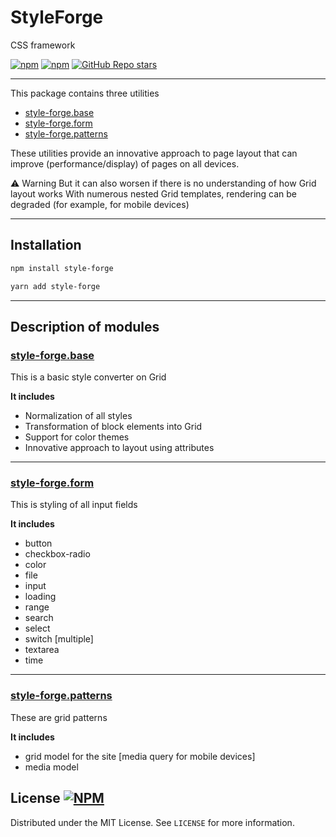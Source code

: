 # StyleForge
CSS framework

[![npm](https://img.shields.io/npm/v/style-forge)][npm-link]
[![npm](https://img.shields.io/npm/dm/style-forge)][npm-link]
[![GitHub Repo stars](https://img.shields.io/github/stars/sarmaged/style-forge?style=social)][github-link]

<hr />

This package contains three utilities
- [style-forge.base][npm-link-base]
- [style-forge.form][npm-link-form]
- [style-forge.patterns][npm-link-patterns]

These utilities provide an innovative approach to page layout that can improve (performance/display) of pages on all devices.

⚠️ Warning
But it can also worsen if there is no understanding of how Grid layout works
With numerous nested Grid templates, rendering can be degraded (for example, for mobile devices)

<hr />

## Installation
```bash
npm install style-forge
```
```bash
yarn add style-forge
```

<hr />

## Description of modules

### [style-forge.base][npm-link-base]
This is a basic style converter on Grid

<b>It includes</b>

- Normalization of all styles
- Transformation of block elements into Grid
- Support for color themes
- Innovative approach to layout using attributes

<hr />

### [style-forge.form][npm-link-form]
This is styling of all input fields

<b>It includes</b>

- button
- checkbox-radio
- color
- file
- input
- loading
- range
- search
- select
- switch [multiple]
- textarea
- time

<hr />

### [style-forge.patterns][npm-link-patterns]
These are grid patterns

<b>It includes</b>

- grid model for the site [media query for mobile devices]
- media model


## License [![NPM](https://img.shields.io/npm/l/style-forge)](https://github.com/Sarmaged/style-forge/blob/main/LICENSE)

Distributed under the MIT License. See `LICENSE` for more information.

[npm-link]: https://www.npmjs.com/package/style-forge
[npm-link-base]: https://www.npmjs.com/package/style-forge.base
[npm-link-form]: https://www.npmjs.com/package/style-forge.form
[npm-link-patterns]: https://www.npmjs.com/package/style-forge.patterns

[github-link]: https://github.com/Sarmaged/style-forge
